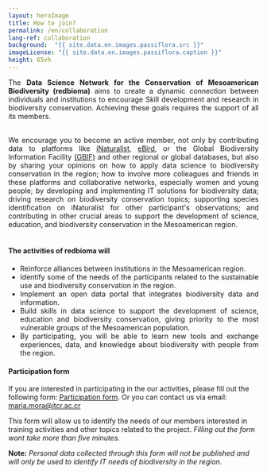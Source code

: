 ```yaml
---
layout: heroImage
title: How to join?
permalink: /en/collaboration
lang-ref: collaboration
background:  "{{ site.data.en.images.passiflora.src }}"
imageLicense: "{{ site.data.en.images.passiflora.caption }}"
height: 65vh
---
```


<div style="text-align: justify">
The <b>Data Science Network for the Conservation of Mesoamerican Biodiversity (redbioma)</b> aims to create a dynamic connection between individuals and institutions to encourage Skill development and research in biodiversity conservation. Achieving these goals requires the support of all its members.

<br>
<br>

We encourage you to become an active member, not only by contributing data to platforms like <a href="https://www.inaturalist.org/">iNaturalist</a>, <a href="https://ebird.org/home">eBird</a>, or the Global Biodiversity Information Facility <a href="https://www.gbif.org/">(GBIF)</a> and other regional or global databases, but also by sharing your opinions on how to apply data science to biodiversity conservation in the region; how to involve more colleagues and friends in these platforms and collaborative networks, especially women and young people; by developing and implementing IT solutions for biodiversity data; driving research on biodiversity conservation topics; supporting species identification on iNaturalist for other participant's observations; and contributing in other crucial areas to support the development of science, education, and biodiversity conservation in the Mesoamerican region.
<br><br>
</div>

#### The activities of redbioma will

<ul style="text-align: justify">

<li>Reinforce alliances between institutions in the Mesoamerican region.</li>
<li>Identify some of the needs of the participants related to the sustainable use and biodiversity conservation in the region.</li>
<li>Implement an open data portal that integrates biodiversity data and information.</li>
<li>Build skills in data science to support the development of science, education and biodiversity conservation, giving priority to the most vulnerable groups of the Mesoamerican population.</li>
<li>By participating, you will be able to learn new tools and exchange experiences, data, and knowledge about biodiversity with people from the region.</li>
</ul>


#### Participation form

If you are interested in participating in the our activities, please fill out the following form: [Participation form](https://forms.gle/gq98uQN32xz9uBx87). Or you can contact us via email: [maria.mora@itcr.ac.cr](mailto:maria.mora@itcr.ac.cr)

This form will allow us to identify the needs of our members interested in training activities and other topics related to the project. *Filling out the form wont take more than five minutes.*

**Note:** *Personal data collected through this form will not be published and will only be used to identify IT needs of biodiversity in the region.*
